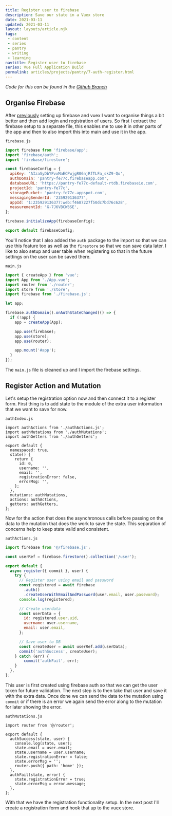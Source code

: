 ```yaml
---
title: Register user to firebase
description: Save our state in a Vuex store
date: 2021-03-11
updated: 2021-03-11
layout: layouts/article.njk
tags: 
 - content
 - series
 - pantry
 - writing
 - learning
navtitle: Register user to firebase
series: Vue Full Application Build
permalink: articles/projects/pantry/7-auth-register.html
---
```

*Code for this can be found in the [Github Branch](https://github.com/bikingbadger/pantry/tree/7-auth-register)*

## Organise Firebase

After [previously](/articles/series/pantry/4-firebase.html) setting up firebase and vuex I want to organise things a bit better and then add login and registration of users. So first I extract the firebase setup to a separate file, this enables me to use it in other parts of the app and then to also import this into main and use it in the app.

`firebase.js`

```js
import firebase from 'firebase/app';
import 'firebase/auth';
import 'firebase/firestore';

const firebaseConfig = {
  apiKey: 'AIzaSyDbYPvxMaECPwjgR06njRfTLFa_skZ9-Qo',
  authDomain: 'pantry-fe77c.firebaseapp.com',
  databaseURL: 'https://pantry-fe77c-default-rtdb.firebaseio.com',
  projectId: 'pantry-fe77c',
  storageBucket: 'pantry-fe77c.appspot.com',
  messagingSenderId: '235929136377',
  appId: '1:235929136377:web:f4687227f50dc7bd76c628',
  measurementId: 'G-7J6VBCW3SE',
};

firebase.initializeApp(firebaseConfig);

export default firebaseConfig;
```

You'll notice that I also added the `auth` package to the import so that we can use this feature too as well as the `firestore` so that we can save data later. I like to also setup and user table when registering so that in the future settings on the user can be saved there.

`main.js`

```js
import { createApp } from 'vue';
import App from './App.vue';
import router from './router';
import store from './store';
import firebase from './firebase.js';

let app;

firebase.authDomain().onAuthStateChanged(() => {
  if (!app) {
    app = createApp(App);

    app.use(firebase);
    app.use(store);
    app.use(router);

    app.mount('#app');
  }
});
```

The `main.js` file is cleaned up and I import the firebase settings.

## Register Action and Mutation

Let's setup the registration option now and then connect it to a register form. First thing is to add state to the module of the extra user information that we want to save for now.

`authIndex.js`

```
import authActions from './authActions.js';
import authMutations from './authMutations';
import authGetters from './authGetters';

export default {
  namespaced: true,
  state() {
    return {
      id: 0,
      username: '',
      email: '',
      registrationError: false,
      errorMsg: '',
    };
  },
  mutations: authMutations,
  actions: authActions,
  getters: authGetters,
};
```

Now for the action that does the asynchronous calls before passing on the data to the mutation that does the work to save the state. This separation of concerns help to keep state valid and consistent.

`authActions.js`

```js
import firebase from '@/firebase.js';

const userRef = firebase.firestore().collection('/user');

export default {
  async register({ commit }, user) {
    try {
      // Register user using email and password
      const registered = await firebase
        .auth()
        .createUserWithEmailAndPassword(user.email, user.password);
      console.log(registered);

      // Create userdata
      const userData = {
        id: registered.user.uid,
        username: user.username,
        email: user.email,
      };

      // Save user to DB
      const createUser = await userRef.add(userData);
      commit('authSuccess', createUser);
    } catch (err) {
        commit('authFail', err);
    }
  },
};
```

This user is first created using firebase auth so that we can get the user token for future validation. The next step is to then take that user and save it with the extra data. Once done we can send the data to the mutation using `commit` or if there is an error we again send the error along to the mutation for later showing the error.

`authMutations.js`

```
import router from '@/router';

export default {
  authSuccess(state, user) {
    console.log(state, user);
    state.email = user.email;
    state.username = user.username;
    state.registrationError = false;
    state.errorMsg = '';
    router.push({ path: 'home' });
  },
  authFail(state, error) {
    state.registrationError = true;
    state.errorMsg = error.message;
  },
};
```

With that we have the registration functionality setup. In the next post I'll create a registration form and hook that up to the vuex store.